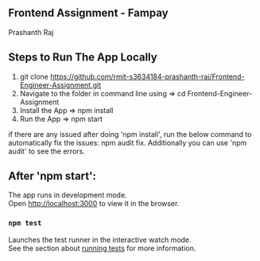## Frontend Assignment - Fampay
Prashanth Raj

## Steps to Run The App Locally 

1) git clone https://github.com/rmit-s3634184-prashanth-raj/Frontend-Engineer-Assignment.git
2) Navigate to the folder in command line using =>  cd Frontend-Engineer-Assignment
3) Install the App =>  npm install 
4) Run the App =>  npm start 

if there are any issued after doing 'npm install', run the below command 
to automatically fix the issues: npm audit fix.
Additionally you can use 'npm audit' to see the errors.

## After 'npm start':
The app runs in development mode.<br />
Open [http://localhost:3000](http://localhost:3000) to view it in the browser.



### `npm test`
Launches the test runner in the interactive watch mode.<br />
See the section about [running tests](https://facebook.github.io/create-react-app/docs/running-tests) for more information.


